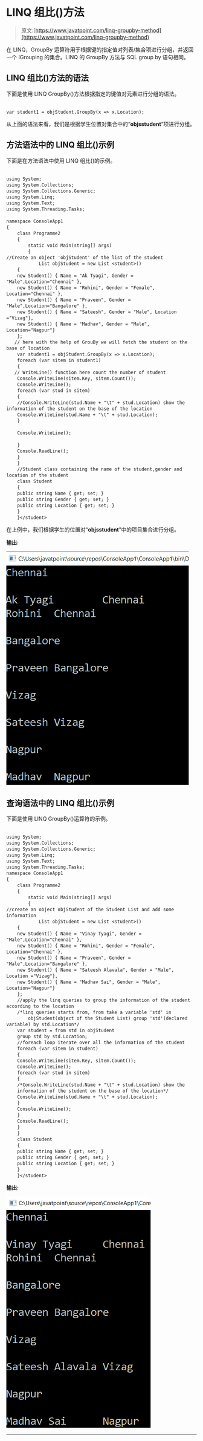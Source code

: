 # LINQ 组比()方法

> 原文:[https://www.javatpoint.com/linq-groupby-method](https://www.javatpoint.com/linq-groupby-method)

在 LINQ，GroupBy 运算符用于根据键的指定值对列表/集合项进行分组，并返回一个 IGrouping 的集合<key values="">。LINQ 的 GroupBy 方法与 SQL group by 语句相同。</key>

## LINQ 组比()方法的语法

下面是使用 LINQ GroupBy()方法根据指定的键值对元素进行分组的语法。

```

var student1 = objStudent.GroupBy(x => x.Location);

```

从上面的语法来看，我们是根据学生位置对集合中的“**objsstudent**”项进行分组。

## 方法语法中的 LINQ 组比()示例

下面是在方法语法中使用 LINQ 组比()的示例。

```

using System;
using System.Collections;
using System.Collections.Generic;
using System.Linq;
using System.Text;
using System.Threading.Tasks;

namespace ConsoleApp1
{
    class Programme2
    {
        static void Main(string[] args)
        {
//Create an object 'objStudent' of the list of the student
            List objStudent = new List <student>()
    {
    new Student() { Name = "Ak Tyagi", Gender = "Male",Location="Chennai" },
    new Student() { Name = "Rohini", Gender = "Female", Location="Chennai" },
    new Student() { Name = "Praveen", Gender = "Male",Location="Bangalore" },
    new Student() { Name = "Sateesh", Gender = "Male", Location ="Vizag"},
    new Student() { Name = "Madhav", Gender = "Male", Location="Nagpur"}
    };
   // here with the help of GrouBy we will fetch the student on the base of location
    var student1 = objStudent.GroupBy(x => x.Location);
    foreach (var sitem in student1)
    {
   // WriteLine() function here count the number of student
    Console.WriteLine(sitem.Key, sitem.Count());
    Console.WriteLine();
    foreach (var stud in sitem)
    {
    //Console.WriteLine(stud.Name + "\t" + stud.Location) show the information of the student on the base of the location
    Console.WriteLine(stud.Name + "\t" + stud.Location);
    }

    Console.WriteLine();

    }
    Console.ReadLine();
    }
    }
    //Student class containing the name of the student,gender and location of the student
    class Student
    {
    public string Name { get; set; }
    public string Gender { get; set; }
    public string Location { get; set; }
    }
    }</student> 
```

在上例中，我们根据学生的位置对“**objsstudent**”中的项目集合进行分组。

**输出:**

![LINQ GroupBy() Method](img/9e3f4dcfd0d53040af2bf7882c14fc7c.png)

## 查询语法中的 LINQ 组比()示例

下面是使用 LINQ GroupBy()运算符的示例。

```

using System;
using System.Collections;
using System.Collections.Generic;
using System.Linq;
using System.Text;
using System.Threading.Tasks;
namespace ConsoleApp1
{
    class Programme2
    {
        static void Main(string[] args)
        {
//create an object objStudent of the Student List and add some information
            List objStudent = new List <student>()
    {
    new Student() { Name = "Vinay Tyagi", Gender = "Male",Location="Chennai" },
    new Student() { Name = "Rohini", Gender = "Female", Location="Chennai" },
    new Student() { Name = "Praveen", Gender = "Male",Location="Bangalore" },
    new Student() { Name = "Sateesh Alavala", Gender = "Male", Location ="Vizag"},
    new Student() { Name = "Madhav Sai", Gender = "Male", Location="Nagpur"}
    };
    //apply the linq queries to group the information of the student according to the location
    /*linq queries starts from, from take a variable 'std' in 
        objStudent(object of the Student List) group 'std'(declared variable) by std.Location*/
    var student = from std in objStudent
    group std by std.Location;
    //foreach loop iterate over all the information of the student
    foreach (var sitem in student)
    {
    Console.WriteLine(sitem.Key, sitem.Count());
    Console.WriteLine();
    foreach (var stud in sitem)
    {
    /*Console.WriteLine(stud.Name + "\t" + stud.Location) show the 
    information of the student on the base of the location*/
    Console.WriteLine(stud.Name + "\t" + stud.Location);
    }
    Console.WriteLine();
    }
    Console.ReadLine();
    }
    }
    class Student
    {
    public string Name { get; set; }
    public string Gender { get; set; }
    public string Location { get; set; }
    }
    }</student> 
```

**输出:**

![LINQ GroupBy() Method](img/38862f2e0bdb81c0bd3dfe67c88d7044.png)

* * *